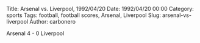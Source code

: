 Title: Arsenal vs. Liverpool, 1992/04/20
Date: 1992/04/20 00:00
Category: sports
Tags: football, football scores, Arsenal, Liverpool
Slug: arsenal-vs-liverpool
Author: carbonero


Arsenal 4 - 0 Liverpool
